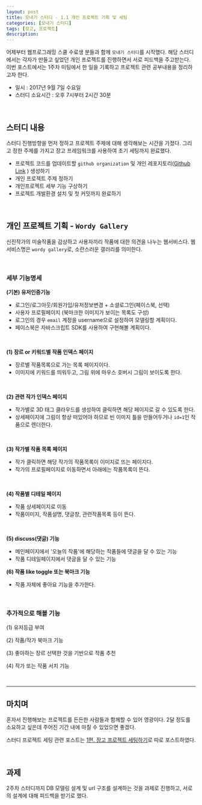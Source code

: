 ```yaml
---
layout: post
title: 모내기 스터디 - 1.1 개인 프로젝트 기획 및 세팅
categories: [모내기 스터디]
tags: [장고, 프로젝트]
description: 
---
```



어제부터 웹프로그래밍 스쿨 수료생 분들과 함께 `모내기 스터디`를 시작했다. 해당 스터디에서는 각자가 만들고 싶었던 개인 프로젝트를 진행하면서 서로 피드백을 주고받는다. 이번 포스트에서는 1주차 미팅에서 한 일을 기록하고 프로젝트 관련 공부내용을 정리하고자 한다. 

- 일시 : 2017년 9월 7일 수요일
- 스터디 소요시간 : 오후 7시부터 2시간 30분 

<br>

## 스터디 내용

스터디 진행방향을 먼저 정하고 프로젝트 주제에 대해 생각해보는 시간을 가졌다. 그리고 정한 주제를 가지고 장고 프레임워크를 사용하여 초기 세팅까지 완료했다. 

- 프로젝트 코드를 업데이트할 `github organization` 및 개인 레포지토리(<a href="https://github.com/Monaegi/Julia-ArtDiscussion" target="_blank">Github Link</a>
) 생성하기
- 개인 프로젝트 주제 정하기
- 개인프로젝트 세부 기능 구상하기
- 프로젝트 개발환경 설치 및 첫 커밋까지 완료하기

<br>

## 개인 프로젝트 기획 - `Wordy Gallery`

신진작가의 미술작품을 감상하고 사용자끼리 작품에 대한 의견을 나누는 웹서비스다. 웹서비스명은 `wordy gallery`로, 소란스러운 갤러리를 의미한다.

<br>

### 세부 기능명세

**(기본) 유저인증기능**

- 로그인/로그아웃/회원가입/유저정보변경 + 소셜로그인(페이스북, 선택)
- 사용자 프로필페이지 (북마크한 이미지가 보이는 목록도 구성)
- 로그인의 경우 `email` 계정을 username으로 설정하여 모델링할 계획이다.
- 페이스북은 자바스크립트 SDK를 사용하여 구현해볼 계획이다.

<br>

**(1) 장르 or 키워드별 작품 인덱스 페이지**

- 장르별 작품목록으로 가는 목록 페이지이다. 
- 이미지에 키워드를 띄워두고, 그림 위에 마우스 호버시 그림이 보이도록 한다.

<br>

**(2) 관련 작가 인덱스 페이지**

- 작가별로 3D 태그 클라우드를 생성하여 클릭하면 해당 페이지로 갈 수 있도록 한다.
- 상세페이지에 그림이 항상 떠있어야 하므로 빈 이미지 틀을 만들어두거나 `id=1`인 작품으로 렌더한다. 

<br>

**(3) 작가별 작품 목록 페이지**

- 작가 클릭하면 해당 작가의 작품목록이 이미지로 뜨는 페이지다.
- 작가의 프로필페이지로 이동하면서 아래에는 작품목록이 뜬다.

<br>

**(4) 작품별 디테일 페이지**

- 작품 상세페이지로 이동
- 작품이미지, 작품설명, 댓글창, 관련작품목록 등이 뜬다.

<br>

**(5) discuss(댓글) 기능**

- 메인페이지에서 '오늘의 작품'에 해당하는 작품들에 댓글을 달 수 있는 기능
- 작품 디테일페이지에서 댓글을 달 수 있는 기능

**(6) 작품 like toggle 또는 북마크 기능**

- 작품 자체에 좋아요 기능을 추가한다.

<br>

### 추가적으로 해볼 기능

(1) 유저등급 부여

(2) 작품/작가 북마크 기능

(3) 좋아하는 장르 선택한 것을 기반으로 작품 추천 

(4) 작가 또는 작품 서치 기능

<br>

---

## 마치며 

혼자서 진행해보는 프로젝트를 든든한 사람들과 함께할 수 있어 영광이다. 2달 정도를 소요하고 싶은데 주어진 기간 내에 마칠 수 있었으면 좋겠다. 

스터디 프로젝트 세팅 관련 포스트는 <a href="http://juliahwang.kr/django/2017/09/07/%EC%9E%A5%EA%B3%A0%ED%94%84%EB%A1%9C%EC%A0%9D%ED%8A%B8%EC%84%B8%ED%8C%85%ED%95%98%EA%B8%B0.html" target="_blank">1편. 장고 프로젝트 세팅하기</a>로 따로 포스트하였다.

<br>

## 과제 

2주차 스터디까지 DB 모델링 설계 및 url 구조를 설계하는 것을 과제로 진행하고, 서로의 설계에 대해 피드백을 받기로 했다.
